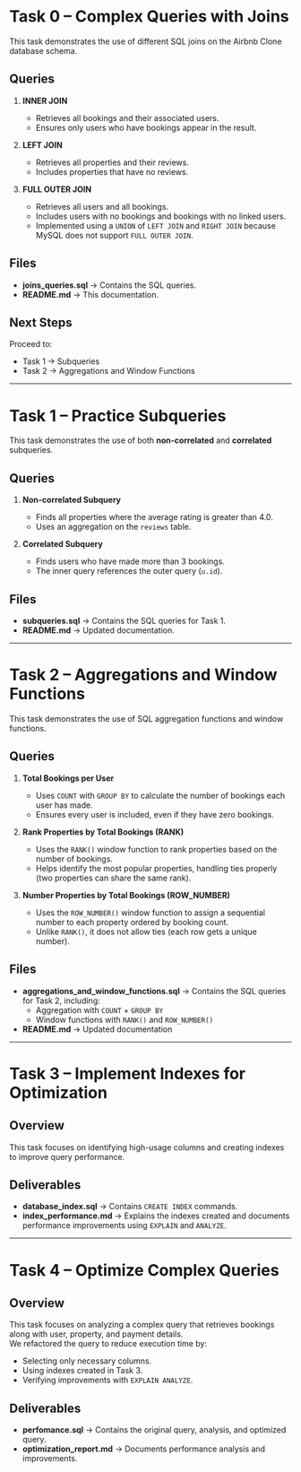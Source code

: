 # Task 0 – Complex Queries with Joins

This task demonstrates the use of different SQL joins on the Airbnb Clone database schema.

## Queries

1. **INNER JOIN**
   - Retrieves all bookings and their associated users.
   - Ensures only users who have bookings appear in the result.

2. **LEFT JOIN**
   - Retrieves all properties and their reviews.
   - Includes properties that have no reviews.

3. **FULL OUTER JOIN**
   - Retrieves all users and all bookings.
   - Includes users with no bookings and bookings with no linked users.
   - Implemented using a `UNION` of `LEFT JOIN` and `RIGHT JOIN` because MySQL does not support `FULL OUTER JOIN`.

## Files

- **joins_queries.sql** → Contains the SQL queries.
- **README.md** → This documentation.

## Next Steps

Proceed to:
- Task 1 → Subqueries
- Task 2 → Aggregations and Window Functions

---

# Task 1 – Practice Subqueries

This task demonstrates the use of both **non-correlated** and **correlated** subqueries.

## Queries

1. **Non-correlated Subquery**
   - Finds all properties where the average rating is greater than 4.0.
   - Uses an aggregation on the `reviews` table.

2. **Correlated Subquery**
   - Finds users who have made more than 3 bookings.
   - The inner query references the outer query (`u.id`).

## Files

- **subqueries.sql** → Contains the SQL queries for Task 1.
- **README.md** → Updated documentation.

---

# Task 2 – Aggregations and Window Functions

This task demonstrates the use of SQL aggregation functions and window functions.

## Queries

1. **Total Bookings per User**
   - Uses `COUNT` with `GROUP BY` to calculate the number of bookings each user has made.
   - Ensures every user is included, even if they have zero bookings.

2. **Rank Properties by Total Bookings (RANK)**
   - Uses the `RANK()` window function to rank properties based on the number of bookings.
   - Helps identify the most popular properties, handling ties properly (two properties can share the same rank).

3. **Number Properties by Total Bookings (ROW_NUMBER)**
   - Uses the `ROW_NUMBER()` window function to assign a sequential number to each property ordered by booking count.
   - Unlike `RANK()`, it does not allow ties (each row gets a unique number).

## Files

- **aggregations_and_window_functions.sql** → Contains the SQL queries for Task 2, including:
  - Aggregation with `COUNT` + `GROUP BY`
  - Window functions with `RANK()` and `ROW_NUMBER()`
- **README.md** → Updated documentation

---

# Task 3 – Implement Indexes for Optimization

## Overview

This task focuses on identifying high-usage columns and creating indexes to improve query performance.

## Deliverables

- **database_index.sql** → Contains `CREATE INDEX` commands.
- **index_performance.md** → Explains the indexes created and documents performance improvements using `EXPLAIN` and `ANALYZE`.

---

# Task 4 – Optimize Complex Queries

## Overview

This task focuses on analyzing a complex query that retrieves bookings along with user, property, and payment details.  
We refactored the query to reduce execution time by:
- Selecting only necessary columns.
- Using indexes created in Task 3.
- Verifying improvements with `EXPLAIN ANALYZE`.

## Deliverables

- **perfomance.sql** → Contains the original query, analysis, and optimized query.
- **optimization_report.md** → Documents performance analysis and improvements.
